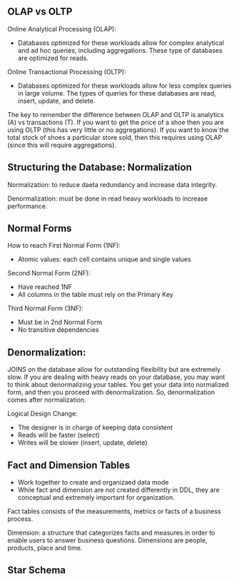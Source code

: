 ## OLAP vs OLTP
Online Analytical Processing (OLAP):
- Databases optimized for these workloads allow for complex analytical and ad hoc queries, including aggregations. These type of databases are optimized for reads.

Online Transactional Processing (OLTP):
- Databases optimized for these workloads allow for less complex queries in large volume. The types of queries for these databases are read, insert, update, and delete.

The key to remember the difference between OLAP and OLTP is analytics (A) vs transactions (T). If you want to get the price of a shoe then you are using OLTP (this has very little or no aggregations). If you want to know the total stock of shoes a particular store sold, then this requires using OLAP (since this will require aggregations).

## Structuring the Database: Normalization
Normalization: to reduce daeta redundancy and increase data integrity.

Denormalization: must be done in read heavy workloads to increase performance.

## Normal Forms
How to reach First Normal Form (1NF):
- Atomic values: each cell contains unique and single values

Second Normal Form (2NF):
- Have reached 1NF
- All columns in the table must rely on the Primary Key

Third Normal Form (3NF):
- Must be in 2nd Normal Form
- No transitive dependencies

## Denormalization:
JOINS on the database allow for outstanding flexibility but are extremely slow. If you are dealing with heavy reads on your database, you may want to think about denormalizing your tables. You get your data into normalized form, and then you proceed with denormalization. So, denormalization comes after normalization.

Logical Design Change:
- The designer is in charge of keeping data consistent
- Reads will be faster (select)
- Writes will be slower (insert, update, delete)

## Fact and Dimension Tables
- Work together to create and organizaed data mode
- While fact and dimension are not created differently in DDL, they are conceptual and extremely important for organization.

Fact tables consists of the measurements, metrics or facts of a business process.

Dimension: a structure that categorizes facts and measures in order to enable users to answer business questions. Dimensions are people, products, place and time.

## Star Schema
